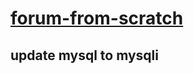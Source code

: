 # [forum-from-scratch](https://code.tutsplus.com/how-to-create-a-phpmysql-powered-forum-from-scratch--net-10188t)
## update mysql to mysqli
